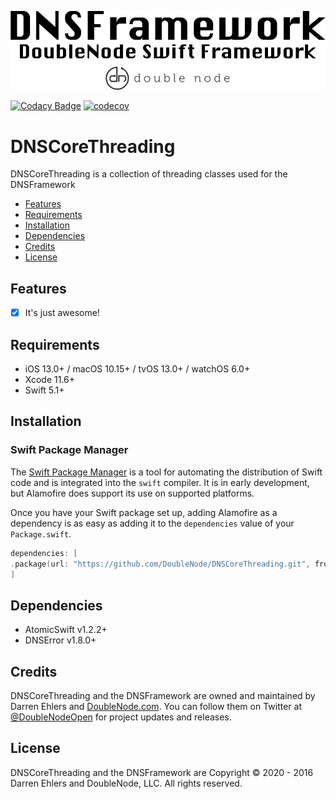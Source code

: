 ![DoubleNode Swift Framework](https://github.com/DoubleNode/DNSCoreThreading/raw/master/DNSFrameworkLogo.png)

[![Codacy Badge](https://api.codacy.com/project/badge/Grade/1b72bc254fc143be9db80b7ea3cf5ed5)](https://www.codacy.com?utm_source=github.com&amp;utm_medium=referral&amp;utm_content=DoubleNode/DNSCoreThreading&amp;utm_campaign=Badge_Grade)
[![codecov](https://codecov.io/gh/DoubleNode/DNSCoreThreading/branch/master/graph/badge.svg?token=KMKaTccEwW)](https://codecov.io/gh/DoubleNode/DNSCoreThreading)

# DNSCoreThreading

DNSCoreThreading is a collection of threading classes used for the DNSFramework

-   [Features](#features)
-   [Requirements](#requirements)
-   [Installation](#installation)
-   [Dependencies](#dependencies)
-   [Credits](#credits)
-   [License](#license)

## Features

-   [x] It's just awesome!

## Requirements

-   iOS 13.0+ / macOS 10.15+ / tvOS 13.0+ / watchOS 6.0+
-   Xcode 11.6+
-   Swift 5.1+

## Installation

### Swift Package Manager

The [Swift Package Manager](https://swift.org/package-manager/) is a tool for automating the distribution of Swift code and is integrated into the `swift` compiler. It is in early development, but Alamofire does support its use on supported platforms.

Once you have your Swift package set up, adding Alamofire as a dependency is as easy as adding it to the `dependencies` value of your `Package.swift`.

```swift
dependencies: [
.package(url: "https://github.com/DoubleNode/DNSCoreThreading.git", from: "1.8.0")
]
```

## Dependencies

-   AtomicSwift v1.2.2+
-   DNSError v1.8.0+

## Credits

DNSCoreThreading and the DNSFramework are owned and maintained by Darren Ehlers and [DoubleNode.com](http://doublenode.com). You can follow them on Twitter at [@DoubleNodeOpen](https://twitter.com/DoubleNodeOpen) for project updates and releases.

## License

DNSCoreThreading and the DNSFramework are Copyright © 2020 - 2016 Darren Ehlers and DoubleNode, LLC. All rights reserved.
